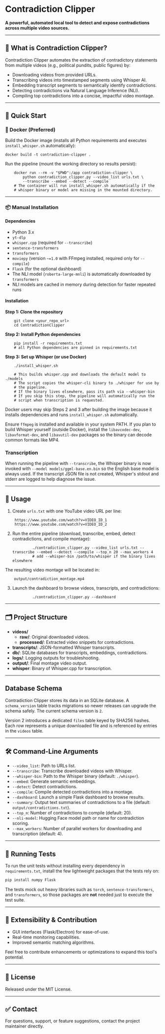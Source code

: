 # Contradiction Clipper

**A powerful, automated local tool to detect and expose contradictions across multiple video sources.**

---

## 📝 What is Contradiction Clipper?

Contradiction Clipper automates the extraction of contradictory statements from multiple videos (e.g., political pundits, public figures) by:

- Downloading videos from provided URLs.
- Transcribing videos into timestamped segments using Whisper AI.
- Embedding transcript segments to semantically identify contradictions.
- Detecting contradictions via Natural Language Inference (NLI).
- Compiling top contradictions into a concise, impactful video montage.

---

## 🚀 Quick Start

### 🐳 Docker (Preferred)

Build the Docker image (installs all Python requirements and executes
`install_whisper.sh` automatically):

```
docker build -t contradiction-clipper .
```

Run the pipeline (mount the working directory so results persist):

```
    docker run --rm -v "$PWD":/app contradiction-clipper \
        python contradiction_clipper.py --video_list urls.txt \
        --transcribe --embed --detect --compile
    # The container will run install_whisper.sh automatically if the
    # whisper binary or model are missing in the mounted directory.
```

---

### 📦 Manual Installation

#### Dependencies
- Python 3.x
- `yt-dlp`
- `whisper.cpp` (required for `--transcribe`)
- `sentence-transformers`
- `transformers`
- `moviepy` (version `~=1.0` with FFmpeg installed, required only for `--compile`)
- `Flask` (for the optional dashboard)
- The NLI model (`roberta-large-mnli`) is automatically downloaded by `transformers`
- NLI models are cached in memory during detection for faster repeated runs

#### Installation

**Step 1: Clone the repository**

        git clone <your_repo_url>
        cd ContradictionClipper

**Step 2: Install Python dependencies**

        pip install -r requirements.txt
        # all Python dependencies are pinned in requirements.txt

**Step 3: Set up Whisper (or use Docker)**

        ./install_whisper.sh

        # This builds whisper.cpp and downloads the default model to ./models
        # The script copies the whisper-cli binary to ./whisper for use by
        # the pipeline.
        # If the binary lives elsewhere, pass its path via --whisper-bin
        # If you skip this step, the pipeline will automatically run the
        # script when transcription is requested.

Docker users may skip Steps 2 and 3 after building the image because it installs
dependencies and runs `install_whisper.sh` automatically.

Ensure `ffmpeg` is installed and available in your system PATH.
If you plan to build Whisper yourself (outside Docker), install the
`libavcodec-dev`, `libavformat-dev`, and `libavutil-dev` packages so the
binary can decode common formats like MP4.

### Transcription

When running the pipeline with `--transcribe`, the Whisper binary is
now invoked with `--model models/ggml-base.en.bin` so the English base
model is always used. If the transcript JSON file is not created,
Whisper's stdout and stderr are logged to help diagnose the issue.


---

## 🎯 Usage

1. Create `urls.txt` with one YouTube video URL per line:

		https://www.youtube.com/watch?v=VIDEO_ID_1
		https://www.youtube.com/watch?v=VIDEO_ID_2

2. Run the entire pipeline (download, transcribe, embed, detect contradictions, and compile montage):

                ./contradiction_clipper.py --video_list urls.txt --transcribe --embed --detect --compile --top_n 20 --max_workers 4
                # add --whisper-bin /path/to/whisper if the binary lives elsewhere

The resulting video montage will be located in:

        output/contradiction_montage.mp4

3. Launch the dashboard to browse videos, transcripts, and contradictions:

                ./contradiction_clipper.py --dashboard

---

## 🗂️ Project Structure

- **videos/**
	- **raw/**: Original downloaded videos.
	- **processed/**: Extracted video snippets for contradictions.
- **transcripts/**: JSON-formatted Whisper transcripts.
- **db/**: SQLite databases for transcripts, embeddings, contradictions.
- **logs/**: Logging outputs for troubleshooting.
- **output/**: Final montage video output.
- **whisper**: Binary of Whisper.cpp for transcription.

---

## Database Schema

Contradiction Clipper stores its data in an SQLite database. A `schema_version`
table tracks migrations so newer releases can upgrade the schema safely. The
current schema version is `2`.

Version 2 introduces a dedicated `files` table keyed by SHA256 hashes. Each
row represents a unique downloaded file and is referenced by entries in the
`videos` table.

---

## 🛠️ Command-Line Arguments

- `--video_list`: Path to URLs list.
- `--transcribe`: Transcribe downloaded videos with Whisper.
- `--whisper-bin`: Path to the Whisper binary (default: `./whisper`).
- `--embed`: Generate semantic embeddings.
- `--detect`: Detect contradictions.
- `--compile`: Compile detected contradictions into a montage.
- `--dashboard`: Launch a simple Flask dashboard to browse results.
- `--summary`: Output text summaries of contradictions to a file
  (default: `output/contradictions.txt`).
- `--top_n`: Number of contradictions to compile (default: 20).
- `--nli-model`: Hugging Face model path or name for contradiction scoring.
- `--max_workers`: Number of parallel workers for downloading and transcription (default: 4).

---

## 🧪 Running Tests

To run the unit tests without installing every dependency in `requirements.txt`,
install the few lightweight packages that the tests rely on:

```bash
pip install numpy Flask
```

The tests mock out heavy libraries such as `torch`, `sentence-transformers`, and
`transformers`, so those packages are **not** needed just to execute the test
suite.

---

## 🧩 Extensibility & Contribution

- GUI interfaces (Flask/Electron) for ease-of-use.
- Real-time monitoring capabilities.
- Improved semantic matching algorithms.

Feel free to contribute enhancements or optimizations to expand this tool's potential.

---

## 📄 License

Released under the MIT License.

---

## ✅ Contact

For questions, support, or feature suggestions, contact the project maintainer directly.


